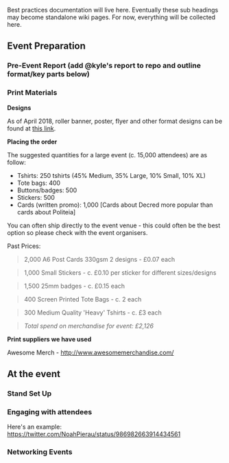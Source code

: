 Best practices documentation will live here. Eventually these sub headings may become standalone wiki pages. For now, everything will be collected here.

## Event Preparation
### Pre-Event Report (add @kyle's report to repo and outline format/key parts below)
### Print Materials
**Designs**

As of April 2018, roller banner, poster, flyer and other format designs can be found at [this link](https://www.notion.so/Print-matter-10-2017-06dd20f02dc34d19af52e51d784d32cd).

**Placing the order**

The suggested quantities for a large event (c. 15,000 attendees) are as follow:
* Tshirts: 250 tshirts (45% Medium, 35% Large, 10% Small, 10% XL)
* Tote bags: 400 
* Buttons/badges: 500
* Stickers: 500
* Cards (written promo): 1,000 [Cards about Decred more popular than cards about Politeia]

You can often ship directly to the event venue - this could often be the best option so please check with the event organisers. 

Past Prices:
> 2,000 A6 Post Cards 330gsm 2 designs - £0.07 each

> 1,000 Small Stickers - c. £0.10 per sticker for different sizes/designs

> 1,500 25mm badges - c. £0.15 each

> 400 Screen Printed Tote Bags - c. 2 each

> 300 Medium Quality 'Heavy' Tshirts - c. £3 each

> *Total spend on merchandise for event: £2,126*


**Print suppliers we have used**

Awesome Merch - http://www.awesomemerchandise.com/


## At the event
### Stand Set Up
### Engaging with attendees

Here's an example: 
https://twitter.com/NoahPierau/status/986982663914434561

### Networking Events
